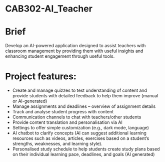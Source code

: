 # CAB302-AI_Teacher
# Brief
Develop an AI-powered application designed to assist teachers with classroom management by providing them with useful insights and enhancing student engagement through useful tools.

# Project features: 
- Create and manage quizzes to test understanding of content and provide students with detailed feedback to help them improve (manual or AI-generated)
- Manage assignments and deadlines – overview of assignment details
- Track and analyse student progress with content
- Communication channels to chat with teachers/other students
- Provide content translation and personalisation via AI
- Settings to offer simple customization (e.g., dark mode, language)
- AI chatbot to clarify concepts (AI can suggest additional learning resources such as videos, articles, exercises based on a student’s strengths, weaknesses, and learning style).
- Personalised study schedule to help students create study plans based on their individual learning pace, deadlines, and goals (AI generated) 

 
